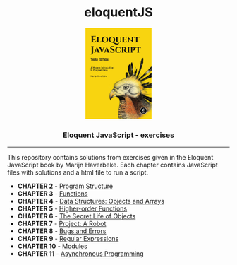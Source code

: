 
<h1 align="center">eloquentJS</h1>
<p align="center"><img src="cover.jpg" width="150"/></p>
<h3 align="center">Eloquent JavaScript - exercises</h3>

---
This repository contains solutions from exercises given in the Eloquent JavaScript book by Marijn Haverbeke. Each chapter contains JavaScript files with solutions and a html file to run a script.

* **CHAPTER 2** - [Program Structure](https://github.com/st33ze/eloquentJS/tree/master/chapter_2)
* **CHAPTER 3** - [Functions](https://github.com/st33ze/eloquentJS/tree/master/chapter_3)
* **CHAPTER 4** - [Data Structures: Objects and Arrays](https://github.com/st33ze/eloquentJS/tree/master/chapter_4)
* **CHAPTER 5** - [Higher-order Functions](https://github.com/st33ze/eloquentJS/tree/master/chapter_5)
* **CHAPTER 6** - [The Secret Life of Objects](https://github.com/st33ze/eloquentJS/tree/master/chapter_6)
* **CHAPTER 7** - [Project: A Robot](https://github.com/st33ze/eloquentJS/tree/master/chapter_7)
* **CHAPTER 8** - [Bugs and Errors](https://github.com/st33ze/eloquentJS/tree/master/chapter_8)
* **CHAPTER 9** - [Regular Expressions](https://github.com/st33ze/eloquentJS/tree/master/chapter_9)
* **CHAPTER 10** - [Modules](https://github.com/st33ze/eloquentJS/tree/master/chapter_10)
* **CHAPTER 11** - [Asynchronous Programming](https://github.com/st33ze/eloquentJS/tree/master/chapter_11)